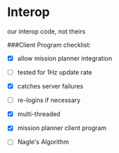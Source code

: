 # Interop
our interop code, not theirs


###Client Program checklist:

- [X] allow mission planner integration

- [ ] tested for 1Hz update rate

- [X] catches server failures

- [ ] re-logins if necessary

- [X] multi-threaded

- [X] mission planner client program

- [ ] Nagle's Algorithm
